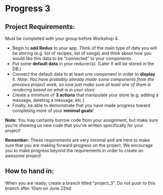 # Progress 3

## Project Requirements:

Must be completed with your group before Workshop 4.

- Begin to **add Redux** to your app. Think of the main type of data you will be storing (e.g. list of recipes, list of songs) and think about how you would like this data to be “connected” to your components.
- Put some **default data** in your reducer(s). (Later it will be stored in the DB.)
- Connect the default data to at least one component in order to **display** it. _Note: You have probably already made some components from the previous project work, so now just make sure at least one of them is rendering based on what is in your store._
- Create a minimum of **3 actions** that manipulate your store (e.g. adding a message, deleting a message, etc.)
- Finally, be able to demonstrate that you have made progress toward completing more of your **minimal goals**!

**Note:** You may certainly borrow code from your assignment, but make sure you’re showing us new code that you’ve written specifically for your project!



**Remember:** These requirements are very minimal and are here to make sure that you are making forward progress on the project. We encourage you to make progress beyond the requirements in order to create an awesome project!


## How to hand in:
When you are ready, create a branch titled “project_3”. Do not push to this branch after 10am on June 22nd.
